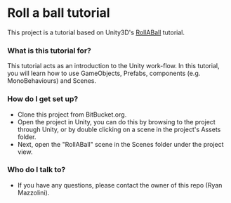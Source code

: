# Roll a ball tutorial #
This project is a tutorial based on Unity3D's [RollABall]() tutorial. 

### What is this tutorial for? ###
This tutorial acts as an introduction to the Unity work-flow. In this tutorial, you will learn how to use GameObjects, Prefabs, components (e.g. MonoBehaviours) and Scenes.

### How do I get set up? ###
* Clone this project from BitBucket.org. 
* Open the project in Unity, you can do this by browsing to the project through Unity, or by double clicking on a scene in the project's Assets folder.
* Next, open the "RollABall" scene in the Scenes folder under the project view.



### Who do I talk to? ###
* If you have any questions, please contact the owner of this repo (Ryan Mazzolini).